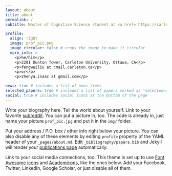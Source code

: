 ```yaml
---
layout: about
title: about
permalink: /
subtitle: Master of Cognitive Science student at <a href='https://carleton.ca/cognitivescience/'>Carleton U</a>

profile:
  align: right
  image: prof_pic.png
  image_circular: false # crops the image to make it circular
  more_info: >
    <p>he/him</p>
    <p>2201 Dunton Tower, Carleton University, Ottawa, CA</p>
    <p>fengweiliu at cmail.carleton.ca</p>
    <p>or</p>
    <p>zhenya.isaac at gmail.com</p>

news: true # includes a list of news items
selected_papers: true # includes a list of papers marked as "selected={true}"
social: true # includes social icons at the bottom of the page
---
```


Write your biography here. Tell the world about yourself. Link to your favorite [subreddit](http://reddit.com). You can put a picture in, too. The code is already in, just name your picture `prof_pic.jpg` and put it in the `img/` folder.

Put your address / P.O. box / other info right below your picture. You can also disable any of these elements by editing `profile` property of the YAML header of your `_pages/about.md`. Edit `_bibliography/papers.bib` and Jekyll will render your [publications page](/al-folio/publications/) automatically.

Link to your social media connections, too. This theme is set up to use [Font Awesome icons](https://fontawesome.com/) and [Academicons](https://jpswalsh.github.io/academicons/), like the ones below. Add your Facebook, Twitter, LinkedIn, Google Scholar, or just disable all of them.

